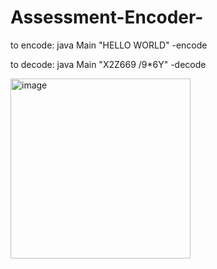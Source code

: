 # Assessment-Encoder-

to encode: java Main "HELLO WORLD" -encode

to decode: java Main "X2Z669 /9*6Y" -decode

        
 <img width="288" alt="image" src="https://user-images.githubusercontent.com/115632792/223987598-67cfbe9e-4287-4b00-bec2-8a5a5b36e035.png">
